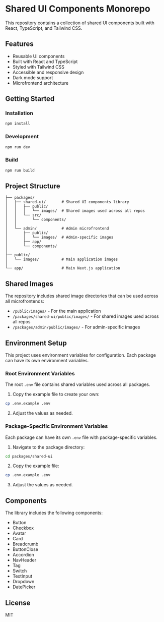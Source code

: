 # Shared UI Components Monorepo

This repository contains a collection of shared UI components built with React, TypeScript, and Tailwind CSS.

## Features

- Reusable UI components
- Built with React and TypeScript
- Styled with Tailwind CSS
- Accessible and responsive design
- Dark mode support
- Microfrontend architecture

## Getting Started

### Installation

```bash
npm install
```

### Development

```bash
npm run dev
```

### Build

```bash
npm run build
```

## Project Structure

```
├── packages/
│   ├── shared-ui/       # Shared UI components library
│   │   ├── public/
│   │   │   └── images/  # Shared images used across all repos
│   │   └── src/
│   │       └── components/
│   │
│   └── admin/           # Admin microfrontend
│       ├── public/
│       │   └── images/  # Admin-specific images
│       ├── app/
│       └── components/
│
├── public/
│   └── images/          # Main application images
│
└── app/                 # Main Next.js application
```

## Shared Images

The repository includes shared image directories that can be used across all microfrontends:

- `/public/images/` - For the main application
- `/packages/shared-ui/public/images/` - For shared images used across all repos
- `/packages/admin/public/images/` - For admin-specific images


## Environment Setup

This project uses environment variables for configuration. Each package can have its own environment variables.

### Root Environment Variables

The root `.env` file contains shared variables used across all packages.

1. Copy the example file to create your own:

```bash
cp .env.example .env
```

2. Adjust the values as needed.

### Package-Specific Environment Variables

Each package can have its own `.env` file with package-specific variables.

1. Navigate to the package directory:

```bash
cd packages/shared-ui
```

2. Copy the example file:

```bash
cp .env.example .env
```

3. Adjust the values as needed.

## Components

The library includes the following components:

- Button
- Checkbox
- Avatar
- Card
- Breadcrumb
- ButtonClose
- Accordion
- NavHeader
- Tag
- Switch
- TextInput
- Dropdown
- DatePicker

## License

MIT